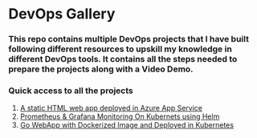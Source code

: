 # DevOps Gallery

### This repo contains multiple DevOps projects that I have built following different resources to upskill my knowledge in different DevOps tools. It contains all the steps needed to prepare the projects along with a Video Demo.


### Quick access to all the projects


1. [ A static HTML web app deployed in Azure App Service](./01-devops-project/README.md)
1. [ Prometheus & Grafana Monitoring On Kubernets using Helm](./02-devops-project/README.md)
1. [ Go WebApp with Dockerized Image and Deployed in Kubernetes](./03-devops-project/README.md)
